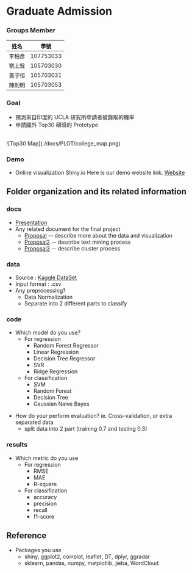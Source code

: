 # Graduate Admission

### Groups Member
| 姓名 | 學號 |
|:-----:|:------:|
|李柏彥|107753033|
|劉上銓|105703030|
|黃子恒|105703031|
|陳則明|105703053|

### Goal
- 預測來自印度的 UCLA 研究所申請者被錄取的機率
- 申請國外 Top30 碩班的 Prototype
<br>
![Top30 Map](./docs/PLOT/college_map.png)


### Demo 
<!--
You should provide an example commend to reproduce your result
```R
Rscript code/your_script.R --input data/training --output results/performance.tsv
```
-->

* Online visualization Shiny.io 
Here is our demo website link.
[Website](https://zihengh1.shinyapps.io/graduate_admissions/)

## Folder organization and its related information

### docs
* [Presentation](./docs/Group1_presentation.pptx)
* Any related document for the final project
  * [Proposal](./docs/proposal.pdf) -- describe more about the data and visualization
  * [Proposal2](./docs/proposal2.pdf) -- describe text mining process
  * [Proposal3](./docs/proposal3.pdf) -- describe cluster process

### data
* Source : [Kaggle DataSet](https://www.kaggle.com/mohansacharya/graduate-admissions)
* Input format : .csv
* Any preprocessing?
  * Data Normalization
  * Separate into 2 different parts to classify

### code
* Which model do you use?
  * For regression
    * Random Forest Regressor
    * Linear Regression
    * Decision Tree Regressor
    * SVR
    * Ridge Regression
  * For classification
    * SVM
    * Random Forest
    * Decision Tree
    * Gaussian Naive Bayes


<!-- * What is a null model for comparison? -->
* How do your perform evaluation? ie. Cross-validation, or extra separated data
  * split data into 2 part (training 0.7 and testing 0.3)   

### results
* Which metric do you use 
  * For regression
    * RMSE
    * MAE
    * R-square
  * For classification
    * accuracy
    * precision
    * recall
    * f1-score
<!-- * Is your improvement significant?
* What is the challenge part of your project?
  * processing
-->

## Reference
<!--
* Code/implementation which you include/reference (__You should indicate in your presentation if you use code for others. Otherwise, cheating will result in 0 score for final project.__) -->
* Packages you use
  * shiny, ggplot2, corrplot, leaflet, DT, dplyr, ggradar
  * sklearn, pandas, numpy, matplotlib, jieba, WordCloud 
<!-- * Related publications -->


